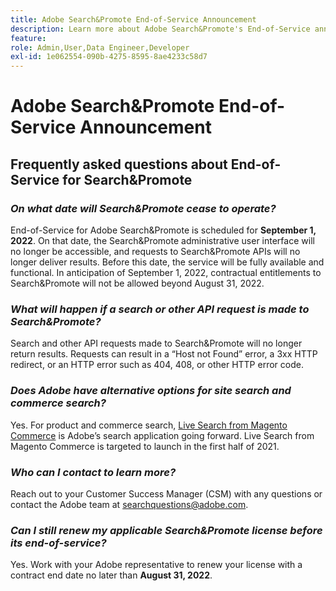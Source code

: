 ```yaml
---
title: Adobe Search&Promote End-of-Service Announcement
description: Learn more about Adobe Search&Promote's End-of-Service announcement.
feature: 
role: Admin,User,Data Engineer,Developer
exl-id: 1e062554-090b-4275-8595-8ae4233c58d7
---
```

# Adobe Search&Promote End-of-Service Announcement

## Frequently asked questions about End-of-Service for Search&Promote

### **_On what date will Search&Promote cease to operate?_**

  End-of-Service for Adobe Search&Promote is scheduled for **September 1, 2022**. On that date, the Search&Promote administrative user interface will no longer be accessible, and requests to Search&Promote APIs will no longer deliver results. Before this date, the service will be fully available and functional. In anticipation of September 1, 2022, contractual entitlements to Search&Promote will not be allowed beyond August 31, 2022.

### **_What will happen if a search or other API request is made to Search&Promote?_**

  Search and other API requests made to Search&Promote will no longer return results. Requests can result in a “Host not Found” error, a 3xx HTTP redirect, or an HTTP error such as 404, 408, or other HTTP error code.

### **_Does Adobe have alternative options for site search and commerce search?_**

  Yes. For product and commerce search, [Live Search from Magento Commerce](https://blog.adobe.com/en/publish/2020/11/23/new-ai-capabilities-for-magento-commerce-improve-retail.html) is Adobe’s search application going forward. Live Search from Magento Commerce is targeted to launch in the first half of 2021.

<!-- ### **_Can Adobe recommend any frameworks or platforms that offer features similar to Search&Promote?_**

  Yes. If the Search&Promote feature is critical to your marketing strategy, consider the many open-source frameworks that exist to power search, including [Apache Solr](https://solr.apache.org/) and [Elastic Free and Open](https://www.elastic.co/about/free-and-open).  

  Also, both [AWS](https://aws.amazon.com/cloudsearch/) and [Microsoft® Azure](https://azure.microsoft.com/en-us/services/search/) provide cloud-native search capabilities on their respective cloud platforms. You can integrate both options into Adobe Experience Manager Sites to power site search and more. -->

### **_Who can I contact to learn more?_**

  Reach out to your Customer Success Manager (CSM) with any questions or contact the Adobe team at [searchquestions@adobe.com](mailto:searchquestions@adobe.com).

### **_Can I still renew my applicable Search&Promote license before its end-of-service?_**

  Yes. Work with your Adobe representative to renew your license with a contract end date no later than **August 31, 2022**.

